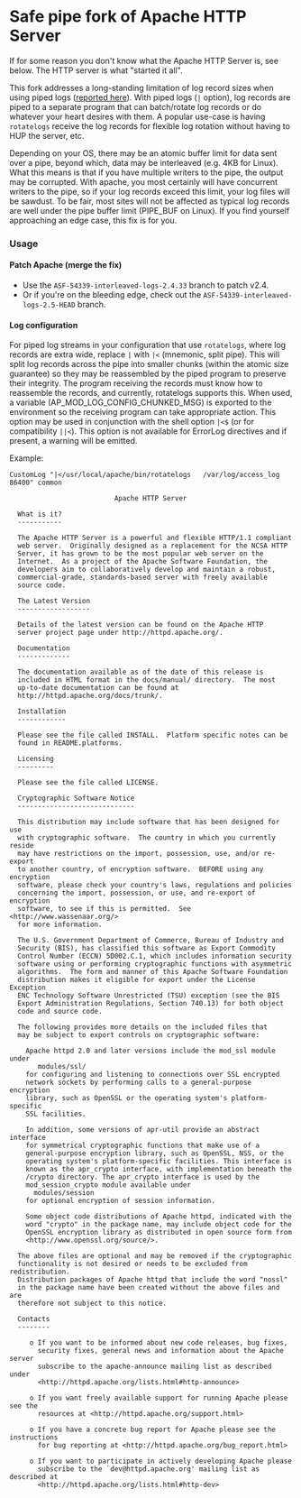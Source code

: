 # Safe pipe fork of Apache HTTP Server

If for some reason you don't know what the Apache HTTP Server is, see below.
The HTTP server is what "started it all".

This fork addresses a long-standing limitation of log record sizes when using
piped logs ([reported here](https://bz.apache.org/bugzilla/show_bug.cgi?id=54339)).
With piped logs (`|` option), log records are piped to a separate program that
can batch/rotate log records or do whatever your heart desires with them.
A popular use-case is having `rotatelogs` receive the log records for flexible
log rotation without having to HUP the server, etc.

Depending on your OS, there may be an atomic buffer limit for data sent over a pipe,
beyond which, data may be interleaved (e.g. 4KB for Linux). What this means is
that if you have multiple writers to the pipe, the output may be corrupted.
With apache, you most certainly will have concurrent writers to the pipe, so
if your log records exceed this limit, your log files will be sawdust. To be
fair, most sites will not be affected as typical log records
are well under the pipe buffer limit (PIPE_BUF on Linux). If you find yourself
approaching an edge case, this fix is for you.

### Usage

#### Patch Apache (merge the fix)

* Use the `ASF-54339-interleaved-logs-2.4.33` branch to patch v2.4.
* Or if you're on the bleeding edge, check out the `ASF-54339-interleaved-logs-2.5-HEAD` branch.

#### Log configuration

For piped log streams in your configuration that use `rotatelogs`,
where log records are extra wide, replace `|` with `|<` (mnemonic, split pipe).
This will split log records across the pipe into smaller chunks (within the
atomic size guarantee) so they may be reassembled by the piped
program to preserve their integrity. The program receiving the
records must know how to reassemble the records, and currently,
rotatelogs supports this. When used, a variable
(AP_MOD_LOG_CONFIG_CHUNKED_MSG) is exported to the environment
so the receiving program can take appropriate action. This option
may be used in conjunction with the shell option `|<$` (or for
compatibility `||<`).
This option is not available for ErrorLog directives and if
present, a warning will be emitted.

Example:
```
CustomLog "|</usr/local/apache/bin/rotatelogs   /var/log/access_log 86400" common
```


```
                          Apache HTTP Server

  What is it?
  -----------

  The Apache HTTP Server is a powerful and flexible HTTP/1.1 compliant
  web server.  Originally designed as a replacement for the NCSA HTTP
  Server, it has grown to be the most popular web server on the
  Internet.  As a project of the Apache Software Foundation, the
  developers aim to collaboratively develop and maintain a robust,
  commercial-grade, standards-based server with freely available
  source code.

  The Latest Version
  ------------------

  Details of the latest version can be found on the Apache HTTP
  server project page under http://httpd.apache.org/.

  Documentation
  -------------

  The documentation available as of the date of this release is
  included in HTML format in the docs/manual/ directory.  The most
  up-to-date documentation can be found at
  http://httpd.apache.org/docs/trunk/.

  Installation
  ------------

  Please see the file called INSTALL.  Platform specific notes can be
  found in README.platforms.

  Licensing
  ---------

  Please see the file called LICENSE.

  Cryptographic Software Notice
  -----------------------------

  This distribution may include software that has been designed for use
  with cryptographic software.  The country in which you currently reside
  may have restrictions on the import, possession, use, and/or re-export
  to another country, of encryption software.  BEFORE using any encryption
  software, please check your country's laws, regulations and policies
  concerning the import, possession, or use, and re-export of encryption
  software, to see if this is permitted.  See <http://www.wassenaar.org/>
  for more information.

  The U.S. Government Department of Commerce, Bureau of Industry and
  Security (BIS), has classified this software as Export Commodity 
  Control Number (ECCN) 5D002.C.1, which includes information security
  software using or performing cryptographic functions with asymmetric
  algorithms.  The form and manner of this Apache Software Foundation
  distribution makes it eligible for export under the License Exception
  ENC Technology Software Unrestricted (TSU) exception (see the BIS 
  Export Administration Regulations, Section 740.13) for both object 
  code and source code.

  The following provides more details on the included files that
  may be subject to export controls on cryptographic software:

    Apache httpd 2.0 and later versions include the mod_ssl module under
       modules/ssl/
    for configuring and listening to connections over SSL encrypted
    network sockets by performing calls to a general-purpose encryption
    library, such as OpenSSL or the operating system's platform-specific
    SSL facilities.

    In addition, some versions of apr-util provide an abstract interface
    for symmetrical cryptographic functions that make use of a
    general-purpose encryption library, such as OpenSSL, NSS, or the
    operating system's platform-specific facilities. This interface is
    known as the apr_crypto interface, with implementation beneath the
    /crypto directory. The apr_crypto interface is used by the
    mod_session_crypto module available under
      modules/session
    for optional encryption of session information.

    Some object code distributions of Apache httpd, indicated with the
    word "crypto" in the package name, may include object code for the
    OpenSSL encryption library as distributed in open source form from
    <http://www.openssl.org/source/>.

  The above files are optional and may be removed if the cryptographic
  functionality is not desired or needs to be excluded from redistribution.
  Distribution packages of Apache httpd that include the word "nossl"
  in the package name have been created without the above files and are
  therefore not subject to this notice.

  Contacts
  --------

     o If you want to be informed about new code releases, bug fixes,
       security fixes, general news and information about the Apache server
       subscribe to the apache-announce mailing list as described under
       <http://httpd.apache.org/lists.html#http-announce>

     o If you want freely available support for running Apache please see the
       resources at <http://httpd.apache.org/support.html>

     o If you have a concrete bug report for Apache please see the instructions
       for bug reporting at <http://httpd.apache.org/bug_report.html>

     o If you want to participate in actively developing Apache please
       subscribe to the `dev@httpd.apache.org' mailing list as described at
       <http://httpd.apache.org/lists.html#http-dev>

```
